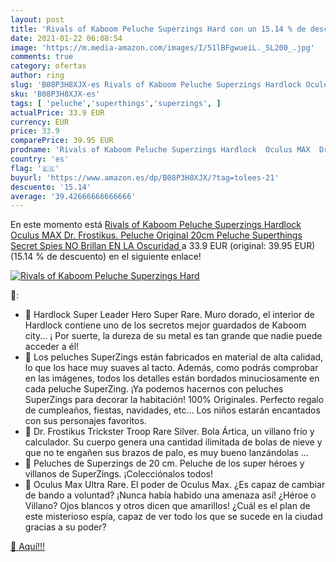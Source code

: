 ```yaml
---
layout: post
title: 'Rivals of Kaboom Peluche Superzings Hard con un 15.14 % de descuento'
date: 2021-01-22 06:08:54
image: 'https://m.media-amazon.com/images/I/51lBFgwueiL._SL200_.jpg'
comments: true
category: ofertas
author: ring
slug: 'B08P3H8XJX-es Rivals of Kaboom Peluche Superzings Hardlock Oculus MAX...'
sku: 'B08P3H8XJX-es'
tags: [ 'peluche','superthings','superzings', ]
actualPrice: 33.9 EUR
currency: EUR
price: 33.9
comparePrice: 39.95 EUR
prodname: 'Rivals of Kaboom Peluche Superzings Hardlock  Oculus MAX  Dr. Frostikus. Peluche Original 20cm Peluche Superthings Secret Spies  NO Brillan EN LA Oscuridad '
country: 'es'
flag: '🇪🇸'
buyurl: 'https://www.amazon.es/dp/B08P3H8XJX/?tag=tolees-21'
descuento: '15.14'
average: '39.42666666666666'
---
```


En este momento está [Rivals of Kaboom Peluche Superzings Hardlock  Oculus MAX  Dr. Frostikus. Peluche Original 20cm Peluche Superthings Secret Spies  NO Brillan EN LA Oscuridad ](https://www.amazon.es/dp/B08P3H8XJX/?tag=tolees-21) a 33.9 EUR (original: 39.95 EUR) (15.14 %  de descuento) en el siguiente enlace!

[![Rivals of Kaboom Peluche Superzings Hard](https://m.media-amazon.com/images/I/51lBFgwueiL._SL200_.jpg)](https://www.amazon.es/dp/B08P3H8XJX/?tag=tolees-21)

🔎:

- 🔴 Hardlock Super Leader Hero Super Rare. Muro dorado, el interior de Hardlock contiene uno de los secretos mejor guardados de Kaboom city... ¡ Por suerte, la dureza de su metal es tan grande que nadie puede acceder a él!
- 🔴 Los peluches SuperZings están fabricados en material de alta calidad, lo que los hace muy suaves al tacto. Además, como podrás comprobar en las imágenes, todos los detalles están bordados minuciosamente en cada peluche SuperZing. ¡Ya podemos hacernos con peluches SuperZings para decorar la habitación! 100% Originales. Perfecto regalo de cumpleaños, fiestas, navidades, etc... Los niños estarán encantados con sus personajes favoritos.
- 🔴 Dr. Frostikus Trickster Troop Rare Silver. Bola Ártica, un villano frío y calculador. Su cuerpo genera una cantidad ilimitada de bolas de nieve y que no te engañen sus brazos de palo, es muy bueno lanzándolas ...
- 🔴 Peluches de Superzings de 20 cm. Peluche de los super héroes y villanos de SuperZings. ¡Colecciónalos todos!
- 🔴 Oculus Max Ultra Rare. El poder de Oculus Max. ¿Es capaz de cambiar de bando a voluntad? ¡Nunca había habido una amenaza así! ¿Héroe o Villano? Ojos blancos y otros dicen que amarillos! ¿Cuál es el plan de este misterioso espía, capaz de ver todo los que se sucede en la ciudad gracias a su poder?

[🛒 Aquí!!!](https://www.amazon.es/dp/B08P3H8XJX/?tag=tolees-21)
